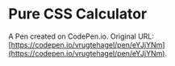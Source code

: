 # Pure CSS Calculator

A Pen created on CodePen.io. Original URL: [https://codepen.io/vrugtehagel/pen/eYJjYNm](https://codepen.io/vrugtehagel/pen/eYJjYNm).


